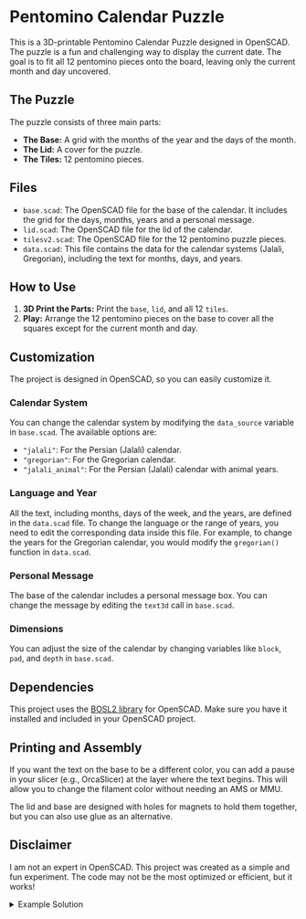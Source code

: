 # Pentomino Calendar Puzzle

This is a 3D-printable Pentomino Calendar Puzzle designed in OpenSCAD. The puzzle is a fun and challenging way to display the current date. The goal is to fit all 12 pentomino pieces onto the board, leaving only the current month and day uncovered.

## The Puzzle

The puzzle consists of three main parts:
- **The Base:** A grid with the months of the year and the days of the month.
- **The Lid:** A cover for the puzzle.
- **The Tiles:** 12 pentomino pieces.

## Files

- `base.scad`: The OpenSCAD file for the base of the calendar. It includes the grid for the days, months, years and a personal message.
- `lid.scad`: The OpenSCAD file for the lid of the calendar.
- `tilesv2.scad`: The OpenSCAD file for the 12 pentomino puzzle pieces.
- `data.scad`: This file contains the data for the calendar systems (Jalali, Gregorian), including the text for months, days, and years.

## How to Use

1.  **3D Print the Parts:** Print the `base`, `lid`, and all 12 `tiles`.
2.  **Play:** Arrange the 12 pentomino pieces on the base to cover all the squares except for the current month and day.

## Customization

The project is designed in OpenSCAD, so you can easily customize it.

### Calendar System

You can change the calendar system by modifying the `data_source` variable in `base.scad`. The available options are:
- `"jalali"`: For the Persian (Jalali) calendar.
- `"gregorian"`: For the Gregorian calendar.
- `"jalali_animal"`: For the Persian (Jalali) calendar with animal years.

### Language and Year

All the text, including months, days of the week, and the years, are defined in the `data.scad` file. To change the language or the range of years, you need to edit the corresponding data inside this file. For example, to change the years for the Gregorian calendar, you would modify the `gregorian()` function in `data.scad`.

### Personal Message

The base of the calendar includes a personal message box. You can change the message by editing the `text3d` call in `base.scad`.

### Dimensions

You can adjust the size of the calendar by changing variables like `block`, `pad`, and `depth` in `base.scad`.

## Dependencies

This project uses the [BOSL2 library](https://github.com/revarbat/BOSL2) for OpenSCAD. Make sure you have it installed and included in your OpenSCAD project.

## Printing and Assembly

If you want the text on the base to be a different color, you can add a pause in your slicer (e.g., OrcaSlicer) at the layer where the text begins. This will allow you to change the filament color without needing an AMS or MMU.

The lid and base are designed with holes for magnets to hold them together, but you can also use glue as an alternative.

## Disclaimer

I am not an expert in OpenSCAD. This project was created as a simple and fun experiment. The code may not be the most optimized or efficient, but it works!

<details>
<summary>Example Solution</summary>

![Pentomino Calendar Solution](images/pentomino-calendar-solution.jpg)
![Pentomino Calendar Solution 2](images/pentomino-calendar-2.jpg)
![Pentomino Calendar Solution 3](images/pentomino-calendar-3.jpg)

</details>